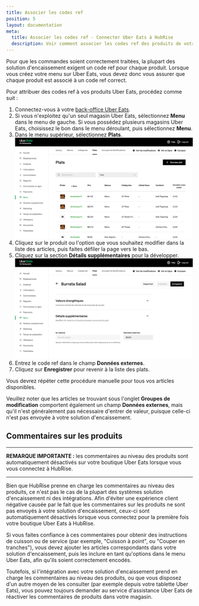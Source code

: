 ```yaml
---
title: Associer les codes ref
position: 5
layout: documentation
meta:
  title: Associer les codes ref - Connecter Uber Eats à HubRise
  description: Voir comment associer les codes ref des produits de votre solution d'encaissement avec Uber Eats en passant la page menu du back office d'Uber Eats.
---
```


Pour que les commandes soient correctement traitées, la plupart des solution d'encaissement exigent un code ref pour chaque produit. Lorsque vous créez votre menu sur Uber Eats, vous devez donc vous assurer que chaque produit est associé à un code ref correct.

Pour attribuer des codes ref à vos produits Uber Eats, procédez comme suit :

1. Connectez-vous à votre [back-office Uber Eats](https://restaurant.uber.com/).
1. Si vous n'exploitez qu'un seul magasin Uber Eats, sélectionnez **Menu** dans le menu de gauche. Si vous possédez plusieurs magasins Uber Eats, choisissez le bon dans le menu déroulant, puis sélectionnez **Menu**.
1. Dans le menu supérieur, sélectionnez **Plats**. ![Back-office Uber Eats](../images/007-fr-uber-eats-back-office.png)
1. Cliquez sur le produit ou l'option que vous souhaitez modifier dans la liste des articles, puis faites défiler la page vers le bas.
1. Cliquez sur la section **Détails supplémentaires** pour la développer. ![Page Articles d'Uber Eats](../images/008-fr-uber-eats-item-page.png)
1. Entrez le code ref dans le champ **Données externes**.
1. Cliquez sur **Enregistrer** pour revenir à la liste des plats.

Vous devrez répéter cette procédure manuelle pour tous vos articles disponibles.

Veuillez noter que les articles se trouvant sous l'onglet **Groupes de modification** comportent également un champ **Données externes**, mais qu'il n'est généralement pas nécessaire d'entrer de valeur, puisque celle-ci n'est pas envoyée à votre solution d'encaissement.

## Commentaires sur les produits

---

**REMARQUE IMPORTANTE :** les commentaires au niveau des produits sont automatiquement désactivés sur votre boutique Uber Eats lorsque vous vous connectez à HubRise.

---

Bien que HubRise prenne en charge les commentaires au niveau des produits, ce n'est pas le cas de la plupart des systèmes solution d'encaissement ni des intégrations. Afin d'éviter une expérience client négative causée par le fait que les commentaires sur les produits ne sont pas envoyés à votre solution d'encaissement, ceux-ci sont automatiquement désactivés lorsque vous connectez pour la première fois votre boutique Uber Eats à HubRise.

Si vous faites confiance à ces commentaires pour obtenir des instructions de cuisson ou de service (par exemple, "Cuisson à point", ou "Couper en tranches"), vous devez ajouter les articles correspondants dans votre solution d'encaissement, puis les inclure en tant qu'options dans le menu Uber Eats, afin qu'ils soient correctement encodés.

Toutefois, si l'intégration avec votre solution d'encaissement prend en charge les commentaires au niveau des produits, ou que vous disposez d'un autre moyen de les consulter (par exemple depuis votre tablette Uber Eats), vous pouvez toujours demander au service d'assistance Uber Eats de réactiver les commentaires de produits dans votre magasin.
